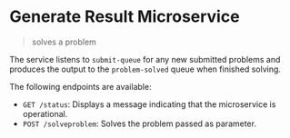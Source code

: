 # Generate Result Microservice
> solves a problem

The service listens to `submit-queue` for any new submitted problems and produces the output to the `problem-solved` queue when finished solving.

The following endpoints are available:

- `GET /status`: Displays a message indicating that the microservice is operational.
- `POST /solveproblem`: Solves the problem passed as parameter.